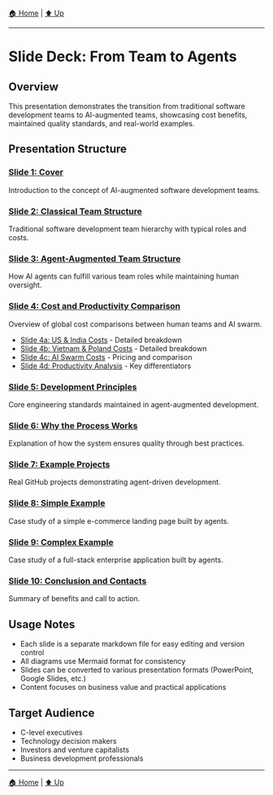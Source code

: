 [🏠 Home](../../README.md) | [⬆️ Up](../../README.md)

---

# Slide Deck: From Team to Agents

## Overview

This presentation demonstrates the transition from traditional software development teams to AI-augmented teams, showcasing cost benefits, maintained quality standards, and real-world examples.

## Presentation Structure

### [Slide 1: Cover](slides/slide-01-cover.md)

Introduction to the concept of AI-augmented software development teams.

### [Slide 2: Classical Team Structure](slides/slide-02-classical-team.md)

Traditional software development team hierarchy with typical roles and costs.

### [Slide 3: Agent-Augmented Team Structure](slides/slide-03-agent-augmented.md)

How AI agents can fulfill various team roles while maintaining human oversight.

### [Slide 4: Cost and Productivity Comparison](slides/slide-04-cost-comparison.md)

Overview of global cost comparisons between human teams and AI swarm.

- [Slide 4a: US & India Costs](slides/slide-04a-us-india-costs.md) - Detailed breakdown
- [Slide 4b: Vietnam & Poland Costs](slides/slide-04b-vietnam-poland-costs.md) - Detailed breakdown
- [Slide 4c: AI Swarm Costs](slides/slide-04c-ai-swarm-costs.md) - Pricing and comparison
- [Slide 4d: Productivity Analysis](slides/slide-04d-productivity-comparison.md) - Key differentiators

### [Slide 5: Development Principles](slides/slide-05-development-principles.md)

Core engineering standards maintained in agent-augmented development.

### [Slide 6: Why the Process Works](slides/slide-06-why-it-works.md)

Explanation of how the system ensures quality through best practices.

### [Slide 7: Example Projects](slides/slide-07-example-projects.md)

Real GitHub projects demonstrating agent-driven development.

### [Slide 8: Simple Example](slides/slide-08-simple-example.md)

Case study of a simple e-commerce landing page built by agents.

### [Slide 9: Complex Example](slides/slide-09-complex-example.md)

Case study of a full-stack enterprise application built by agents.

### [Slide 10: Conclusion and Contacts](slides/slide-10-conclusion.md)

Summary of benefits and call to action.

## Usage Notes

- Each slide is a separate markdown file for easy editing and version control
- All diagrams use Mermaid format for consistency
- Slides can be converted to various presentation formats (PowerPoint, Google Slides, etc.)
- Content focuses on business value and practical applications

## Target Audience

- C-level executives
- Technology decision makers
- Investors and venture capitalists
- Business development professionals

---

[🏠 Home](../../README.md) | [⬆️ Up](../../README.md)
